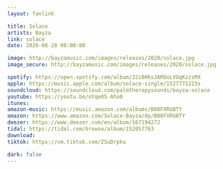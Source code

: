 ```yaml
---
layout: fanlink

title: Solace
artists: Bayza
link: solace
date: 2020-08-28 00:00:00

image: http://bayzamusic.com/images/releases/2020/solace.jpg
image_secure: http://bayzamusic.com/images/releases/2020/solace.jpg

spotify: https://open.spotify.com/album/22i8HksJAROoLVOqKzzsMX
apple: https://music.apple.com/album/solace-single/1527771223s
soundcloud: https://soundcloud.com/palmtherapysounds/bayza-solace
youtube: https://youtu.be/oYqe05-Aha0
itunes:
amazon-music: https://music.amazon.com/albums/B08FXRGBTY
amazon: https://www.amazon.com/Solace-Bayza/dp/B08FXRGBTY
deezer: https://www.deezer.com/en/album/167194272
tidal: https://tidal.com/browse/album/152057763
download:
tiktok: https://vm.tiktok.com/ZSuDrpku

dark: false
---
```

